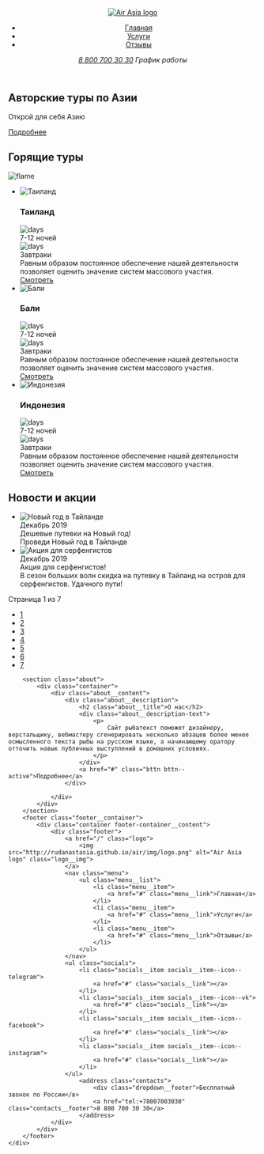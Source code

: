 <!DOCTYPE html>
<html lang="en,ru">
<head>
    <meta charset="UTF-8">
    <meta http-equiv="X-UA-Compatible" content="IE=edge">
    <meta name="viewport" content="width=device-width, initial-scale=1.0">
    <link rel="stylesheet" href="./main.css">
    <title>Авиакомпания Air Asia</title>
</head>
<body>
    <div class="wrapper main-page-wrapper">
        <section class="hero">
            <div class="container">
             <header class="header">
                <a href="/" class="logo">
                    <img src="http://rudanastasia.github.io/air/img/logo.png" alt="Air Asia logo" class="logo__img">
                </a>
                <nav class="menu">
                    <ul class="menu__list">
                        <li class="menu__item">
                            <a href="#" class="menu__link">Главная</a>
                        </li>
                        <li class="menu__item">
                            <a href="#" class="menu__link">Услуги</a>
                        </li>
                        <li class="menu__item">
                            <a href="#" class="menu__link">Отзывы</a>
                        </li>
                    </ul>
                </nav>                    
                    <address class="contacts">
                        <a href="tel:+78007003030" class="contacts__phone">8 800 700 30 30</a>
                        <contacts class="dropdown__title">График работы</contacts>
                    </address>
             </header>
             <div class="hero__content">
                <div class="hero__text-section">
                    <h1 class="hero__title">Авторские туры по Азии</h1>
                    <p class="hero__subtitle">Открой для себя Азию</p>
                    <a href="#" class="btn btn--active">Подробнее</a>
                </div>
             </div>
            </div>            
        </section>
        <section class="tours">
            <div class="container">
                <h2 class="tour__title">Горящие туры</h2>
                <img src="http://rudanastasia.github.io/air/img/flame.png" alt="flame" class="flame">
                <ul class="offers__list">
                    <li class="offers__item">
                        <div class="offers__img">
                            <img src="http://rudanastasia.github.io/air/img/river.png" alt="Таиланд" class="offer__img">
                        </div>
                        <div class="offers__content">
                            <h3 class="offers__title">Таиланд</h3>
                            <div class="offers__date">
                                <div class="offers__date__cell">
                                    <img src="http://rudanastasia.github.io/air/img/calendar.png" alt="days" class="days__img">
                                    <div class="offers__days">7-12 ночей</div>
                                </div>
                                <div class="offers__date__cell">
                                    <img src="http://rudanastasia.github.io/air/img/meal.png" alt="days" class="breakfast__img">
                                    <div class="offers__breakfast">Завтраки</div>
                                </div>
                            </div>
                            <div class="offers__description">Равным образом постоянное обеспечение нашей деятельности позволяет оценить значение систем массового участия.</div>
                            <a href="#" class="tours__buttn tours__buttn--active">Смотреть</a>
                        </div>
                    </li>
                    <li class="offers__item">
                        <div class="offers__img">
                            <img src="http://rudanastasia.github.io/air/img/pool.png" alt="Бали">
                        </div>
                        <div class="offers__content">
                            <h3 class="offers__title">Бали</h3>
                            <div class="offers__date">
                                <div class="offers__date__cell">
                                    <img src="http://rudanastasia.github.io/air/img/calendar.png" alt="days" class="days__img">
                                    <div class="offers__days">7-12 ночей</div>
                                </div>
                                <div class="offers__date__cell">
                                    <img src="http://rudanastasia.github.io/air/img/meal.png" alt="days" class="breakfast__img">
                                    <div class="offers__breakfast">Завтраки</div>
                                </div>
                            </div>
                            <div class="offers__description">Равным образом постоянное обеспечение нашей деятельности позволяет оценить значение систем массового участия.</div>
                            <a href="#" class="tours__buttn tours__buttn--active">Смотреть</a>
                        </div>
                    </li>
                    <li class="offers__item">
                        <div class="offers__img">
                            <img src="http://rudanastasia.github.io/air/img/ocean.png" alt="Индонезия">
                        </div>
                        <div class="offers__content">
                            <h3 class="offers__title">Индонезия</h3>
                            <div class="offers__date">
                                <div class="offers__date__cell">
                                    <img src="http://rudanastasia.github.io/air/img/calendar.png" alt="days" class="days__img">
                                    <div class="offers__days">7-12 ночей</div>
                                </div>
                                <div class="offers__date__cell">
                                    <img src="http://rudanastasia.github.io/air/img/meal.png" alt="days" class="breakfast__img">
                                    <div class="offers__breakfast">Завтраки</div>
                                </div>
                            </div>
                            <div class="offers__description">Равным образом постоянное обеспечение нашей деятельности позволяет оценить значение систем массового участия.</div>
                            <a href="#" class="tours__buttn tours__buttn--active">Смотреть</a>
                        </div>
                    </li>
                </ul>
            </div>
        </section> 
        <section class="news">
            <div class="container">
                <h2 class="news__title">Новости и акции</h2>
                <ul class="news__list">
                    <li class="news__item">
                        <img src="http://rudanastasia.github.io/air/img/plain.png" alt="Новый год в Тайланде" class="news__img">
                        <div class="news__content">
                          <time class="news__date">Декабрь 2019</time>
                          <div class="news__subtitle">Дешевые путевки на Новый год!</div>
                          <div class="news__description">Проведи Новый год в Тайланде</div>
                        </div>
                    </li>
                    <li class="news__item">
                        <img src="http://rudanastasia.github.io/air/img/surfer.png" alt="Акция для серфенгистов" class="news__img">
                        <div class="news__content">
                            <time class="news__date">Декабрь 2019</time>
                          <div class="news__subtitle">Акция для серфенгистов!</div>
                          <div class="news__description">В сезон больших волн скидка на путевку в Тайланд на остров для серфенгистов. Удачного пути!</div>
                        </div>
                    </li>
                </ul>
                <div class="pager">
                    <div class="pager__display">Страница 1 из 7</div>
                    <ul class="pager__list">
                        <li class="pager__item pager__item--active"><a href="#" class="pager__link">1</a></li>
                        <li class="pager__item"><a href="#" class="pager__link">2</a></li>
                        <li class="pager__item"><a href="#" class="pager__link">3</a></li>
                        <li class="pager__item"><a href="#" class="pager__link">4</a></li>
                        <li class="pager__item"><a href="#" class="pager__link">5</a></li>
                        <li class="pager__item"><a href="#" class="pager__link">6</a></li>
                        <li class="pager__item"><a href="#" class="pager__link">7</a></li>
                    </ul>
                </div>
            </div>
        </section>

        <section class="about">
            <div class="container">
                <div class="about__content">
                    <div class="about__description">
                        <h2 class="about__title">О нас</h2>
                        <div class="about__description-text">
                            <p>
                                Сайт рыбатекст поможет дизайнеру, верстальщику, вебмастеру сгенерировать несколько абзацев более менее осмысленного текста рыбы на русском языке, а начинающему оратору отточить навык публичных выступлений в домашних условиях. 
                            </p>
                        </div>
                        <a href="#" class="bttn bttn--active">Подробнее</a>
                    </div>
                            
                </div>
            </div>
        </section>
        <footer class="footer__container">
            <div class="container footer-container__content">
                <div class="footer">
                    <a href="/" class="logo">
                        <img src="http://rudanastasia.github.io/air/img/logo.png" alt="Air Asia logo" class="logo__img">
                    </a>
                    <nav class="menu">
                        <ul class="menu__list">
                            <li class="menu__item">
                                <a href="#" class="menu__link">Главная</a>
                            </li>
                            <li class="menu__item">
                                <a href="#" class="menu__link">Услуги</a>
                            </li>
                            <li class="menu__item">
                                <a href="#" class="menu__link">Отзывы</a>
                            </li>
                        </ul>
                    </nav>
                    <ul class="socials">
                        <li class="socials__item socials__item--icon--telegram">
                            <a href="#" class="socials__link"></a>
                        </li>
                        <li class="socials__item socials__item--icon--vk">
                            <a href="#" class="socials__link"></a>
                        </li>
                        <li class="socials__item socials__item--icon--facebook">
                            <a href="#" class="socials__link"></a>
                        </li>
                        <li class="socials__item socials__item--icon--instagram">
                            <a href="#" class="socials__link"></a>
                        </li>
                    </ul>                    
                        <address class="contacts">
                            <div class="dropdown__footer">Бесплатный звонок по России</в>
                            <a href="tel:+78007003030" class="contacts__footer">8 800 700 30 30</a>
                        </address>
                </div>
            </div>
        </footer>
    </div>
</body>
</html>

